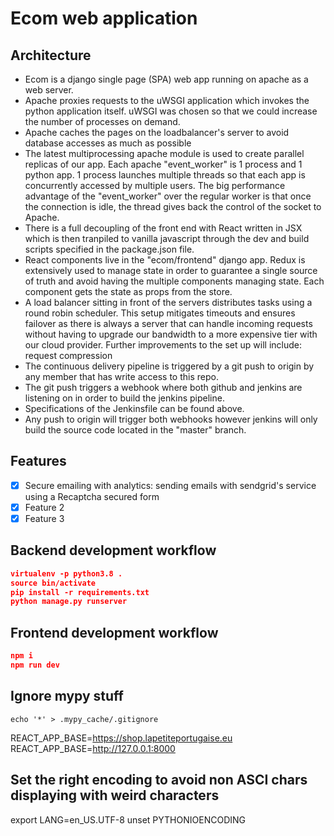 # Ecom web application

## Architecture

- Ecom is a django single page (SPA) web app running on apache as a web server.
- Apache proxies requests to the uWSGI application which invokes the python application itself. uWSGI was chosen so that we could increase the number of processes on demand.
- Apache caches the pages on the loadbalancer's server to avoid database accesses as much as possible
- The latest multiprocessing apache module is used to create parallel replicas of our app. Each apache "event_worker" is 1 process and 1 python app. 1 process launches multiple threads so that each app is concurrently accessed by multiple users. The big performance advantage of the "event_worker" over the regular worker is that once the connection is idle, the thread gives back the control of the socket to Apache.
- There is a full decoupling of the front end with React written in JSX which is then tranpiled to vanilla javascript through the dev and build scripts specified in the package.json file.
- React components live in the "ecom/frontend" django app. Redux is extensively used to manage state in order to guarantee a single source of truth and avoid having the multiple components managing state. Each component gets the state as props from the store.
- A load balancer sitting in front of the servers distributes tasks using a round robin scheduler. This setup mitigates timeouts and ensures failover as there is always a server that can handle incoming requests without having to upgrade our bandwidth to a more expensive tier with our cloud provider. Further improvements to the set up will include: request compression
- The continuous delivery pipeline is triggered by a git push to origin by any member that has write access to this repo.
- The git push triggers a webhook where both github and jenkins are listening on in order to build the jenkins pipeline.
- Specifications of the Jenkinsfile can be found above.
- Any push to origin will trigger both webhooks however jenkins will only build the source code located in the "master" branch.

## Features

- [x] Secure emailing with analytics: sending emails with sendgrid's service using a Recaptcha secured form
- [x] Feature 2
- [x] Feature 3

## Backend development workflow

```json
virtualenv -p python3.8 .
source bin/activate
pip install -r requirements.txt
python manage.py runserver
```

## Frontend development workflow

```json
npm i
npm run dev
```

## Ignore mypy stuff

```
echo '*' > .mypy_cache/.gitignore
```

REACT_APP_BASE=https://shop.lapetiteportugaise.eu
REACT_APP_BASE=http://127.0.0.1:8000

## Set the right encoding to avoid non ASCI chars displaying with weird characters

export LANG=en_US.UTF-8
unset PYTHONIOENCODING
